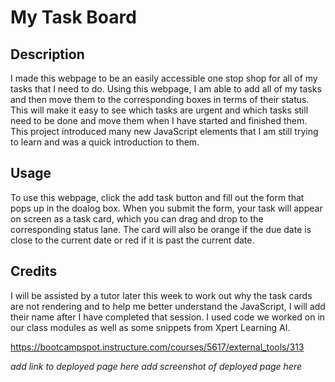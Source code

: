 # My Task Board

## Description
I made this webpage to be an easily accessible one stop shop for all of my tasks that I need to do. Using this webpage, I am able to add all of my tasks and then move them to the corresponding boxes in terms of their status. This will make it easy to see which tasks are urgent and which tasks still need to be done and move them when I have started and finished them. This project introduced many new JavaScript elements that I am still trying to learn and was a quick introduction to them.

## Usage
To use this webpage, click the add task button and fill out the form that pops up in the doalog box. When you submit the form, your task will appear on screen as a task card, which you can drag and drop to the corresponding status lane. The card will also be orange if the due date is close to the current date or red if it is past the current date.

## Credits
I will be assisted by a tutor later this week to work out why the task cards are not rendering and to help me better understand the JavaScript, I will add their name after I have completed that session. I used code we worked on in our class modules as well as some snippets from Xpert Learning AI.

https://bootcampspot.instructure.com/courses/5617/external_tools/313

*add link to deployed page here*
*add screenshot of deployed page here*
